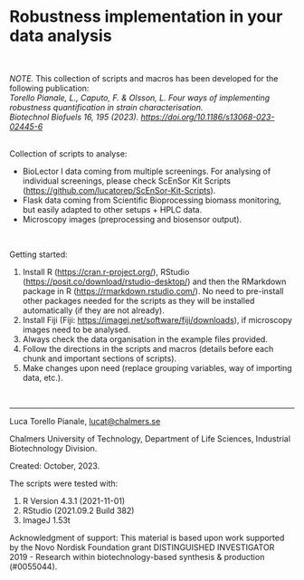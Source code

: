 # Robustness implementation in your data analysis
<br />

_NOTE._ This collection of scripts and macros has been developed for the following publication:  
*Torello Pianale, L., Caputo, F. & Olsson, L. Four ways of implementing robustness quantification in strain characterisation.  
Biotechnol Biofuels 16, 195 (2023). https://doi.org/10.1186/s13068-023-02445-6*

<br />
Collection of scripts to analyse: 

- BioLector I data coming from multiple screenings. For analysing of individual screenings, please check ScEnSor Kit Scripts (https://github.com/lucatorep/ScEnSor-Kit-Scripts).
- Flask data coming from Scientific Bioprocessing biomass monitoring, but easily adapted to other setups + HPLC data.
- Microscopy images (preprocessing and biosensor output).
  
<br />

Getting started:

1. Install R (https://cran.r-project.org/), RStudio (https://posit.co/download/rstudio-desktop/) and then the RMarkdown package in R (https://rmarkdown.rstudio.com/). No need to pre-install other packages needed for the scripts as they will be installed automatically (if they are not already).
2. Install Fiji (Fiji: https://imagej.net/software/fiji/downloads), if microscopy images need to be analysed.
3. Always check the data organisation in the example files provided.
4. Follow the directions in the scripts and macros (details before each chunk and important sections of scripts).
5. Make changes upon need (replace grouping variables, way of importing data, etc.).
<br />

----

Luca Torello Pianale, lucat@chalmers.se

Chalmers University of Technology, Department of Life Sciences, Industrial Biotechnology Division. 

Created: October, 2023.

The scripts were tested with: 
1. R Version 4.3.1 (2021-11-01) 
2. RStudio (2021.09.2 Build 382) 
3. ImageJ 1.53t 

Acknowledgment of support: This material is based upon work supported by the Novo Nordisk Foundation grant DISTINGUISHED INVESTIGATOR 2019 - Research within biotechnology-based synthesis & production (#0055044). 
